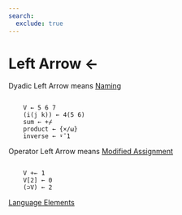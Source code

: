 ```yaml
---
search:
  exclude: true
---
```

<h1 class="heading"><span class="name">Left Arrow</span> <span class="command">←</span></h1>

Dyadic Left Arrow means
[Naming      ](../other-syntax/assignment/index.md)
```apl

    V ← 5 6 7
    (i(j k)) ← 4(5 6)
    sum ← +⌿
    product ← {×/⍵}
    inverse ← ⍣¯1
```

Operator Left Arrow means
[Modified Assignment](../other-syntax/assignment/assignment-modified.md)
```apl

    V +← 1
    V[2] ← 0
    (⊃V) ← 2

```
[Language Elements](../other-syntax/assignment/index.md)


